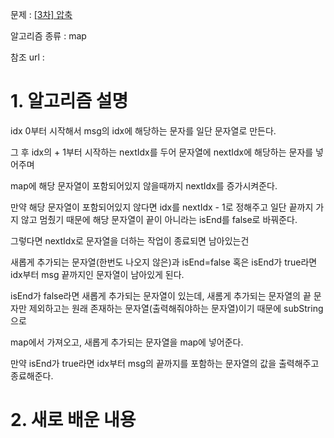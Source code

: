 문제 : [[3차] 압축](https://programmers.co.kr/learn/courses/30/lessons/17684)

알고리즘 종류 : map

참조 url : 

# 1. 알고리즘 설명

idx 0부터 시작해서 msg의 idx에 해당하는 문자를 일단 문자열로 만든다.

그 후 idx의 + 1부터 시작하는 nextIdx를 두어 문자열에 nextIdx에 해당하는 문자를 넣어주며

map에 해당 문자열이 포함되어있지 않을때까지 nextIdx를 증가시켜준다.

만약 해당 문자열이 포함되어있지 않다면 idx를 nextIdx - 1로 정해주고 일단 끝까지 가지 않고 멈췄기 때문에 해당 문자열이 끝이 아니라는 isEnd를 false로 바꿔준다.

그렇다면 nextIdx로 문자열을 더하는 작업이 종료되면 남아있는건

새롭게 추가되는 문자열(한번도 나오지 않은)과 isEnd=false 혹은 isEnd가 true라면 idx부터 msg 끝까지인 문자열이 남아있게 된다.

isEnd가 false라면 새롭게 추가되는 문자열이 있는데, 새롬게 추가되는 문자열의 끝 문자만 제외하고는 원래 존재하는 문자열(출력해줘야하는 문자열)이기 때문에 subString으로

map에서 가져오고, 새롭게 추가되는 문자열을 map에 넣어준다.

만약 isEnd가 true라면 idx부터 msg의 끝까지를 포함하는 문자열의 값을 출력해주고 종료해준다.

# 2. 새로 배운 내용
